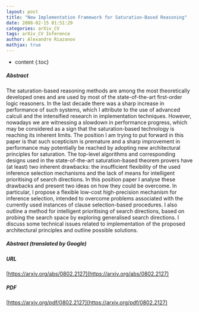 ```yaml
---
layout: post
title: "New Implementation Framework for Saturation-Based Reasoning"
date: 2008-02-15 01:51:29
categories: arXiv_CV
tags: arXiv_CV Inference
author: Alexandre Riazanov
mathjax: true
---
```


* content
{:toc}

##### Abstract
The saturation-based reasoning methods are among the most theoretically developed ones and are used by most of the state-of-the-art first-order logic reasoners. In the last decade there was a sharp increase in performance of such systems, which I attribute to the use of advanced calculi and the intensified research in implementation techniques. However, nowadays we are witnessing a slowdown in performance progress, which may be considered as a sign that the saturation-based technology is reaching its inherent limits. The position I am trying to put forward in this paper is that such scepticism is premature and a sharp improvement in performance may potentially be reached by adopting new architectural principles for saturation. The top-level algorithms and corresponding designs used in the state-of-the-art saturation-based theorem provers have (at least) two inherent drawbacks: the insufficient flexibility of the used inference selection mechanisms and the lack of means for intelligent prioritising of search directions. In this position paper I analyse these drawbacks and present two ideas on how they could be overcome. In particular, I propose a flexible low-cost high-precision mechanism for inference selection, intended to overcome problems associated with the currently used instances of clause selection-based procedures. I also outline a method for intelligent prioritising of search directions, based on probing the search space by exploring generalised search directions. I discuss some technical issues related to implementation of the proposed architectural principles and outline possible solutions.

##### Abstract (translated by Google)


##### URL
[https://arxiv.org/abs/0802.2127](https://arxiv.org/abs/0802.2127)

##### PDF
[https://arxiv.org/pdf/0802.2127](https://arxiv.org/pdf/0802.2127)

